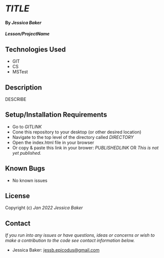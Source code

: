 # _TITLE_

#### By _**Jessica Baker**_ 

#### _Lesson/ProjectName_

## Technologies Used

* GIT
* CS
* MSTest

## Description

DESCRIBE

## Setup/Installation Requirements

* Go to _GITLINK_
* Cone this repository to your desktop (or other desired location)
* Navigate to the top level of the directory called _DIRECTORY_
* Open the index.html file in your browser
* Or copy & paste this link in your brower: _PUBLISHEDLINK_  OR  _This is not yet published._

## Known Bugs

* No known issues

## License

Copyright (c) _Jan 2022_ _Jessica Baker_

## Contact

_If you run into any issues or have questions, ideas or concerns or wish to make a contribution to the code see contact information below._
* Jessica Baker: jessb.epicodus@gmail.com